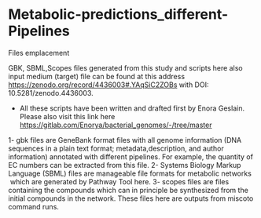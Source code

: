 # Metabolic-predictions_different-Pipelines

Files emplacement

GBK, SBML,Scopes files generated from this study and scripts here also input medium (target) file can be found at this address https://zenodo.org/record/4436003#.YAqSiC2ZOBs with DOI: 10.5281/zenodo.4436003.

* All these scripts have been written and drafted first by Enora Geslain. Please also visit this link here https://gitlab.com/Enorya/bacterial_genomes/-/tree/master

1- gbk files are GeneBank format files with all genome information (DNA sequences in a plain text format; metadata,description, and author information) annotated with different pipelines. For example, the quantity of EC numbers can be extracted from this file.
2- Systems Biology Markup Language (SBML) files are manageable file formats for metabolic networks  which are generated by Pathway Tool here.
3- scopes files are files containing the compounds which can in principle be synthesized from the initial compounds in the network. These files here are outputs from miscoto command runs.
